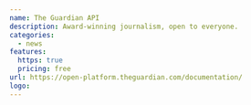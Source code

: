 ```yaml
---
name: The Guardian API
description: Award-winning journalism, open to everyone.
categories:
  - news
features:
  https: true
  pricing: free
url: https://open-platform.theguardian.com/documentation/
logo:
---
```

